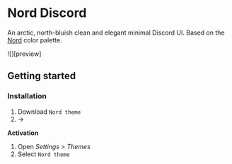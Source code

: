 # Nord Discord
An arctic, north-bluish clean and elegant minimal Discord UI.
Based on the <a href="https://github.com/arcticicestudio/nord">Nord</a> color palette.<br>

![][preview]

## Getting started
### Installation
  1. Download `Nord theme`
  2. →

**Activation**
  1. Open *Settings > Themes*
  2. Select `Nord theme`